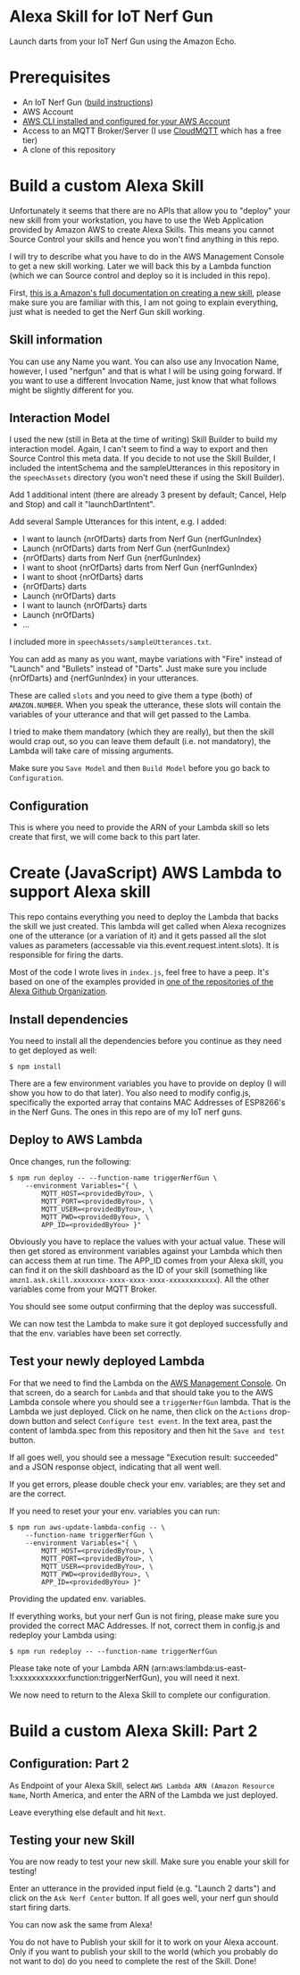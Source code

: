 # Alexa Skill for IoT Nerf Gun
Launch darts from your IoT Nerf Gun using the Amazon Echo.

# Prerequisites

* An IoT Nerf Gun ([build instructions](http://theappslab.com/2015/10/21/connect-all-the-things-an-iot-nerf-gun/))
* AWS Account
* [AWS CLI installed and configured for your AWS Account](https://developer.amazon.com/blogs/post/Tx1UE9W1NQ0GYII/Publishing-Your-Skill-Code-to-Lambda-via-the-Command-Line-Interface)
* Access to an MQTT Broker/Server (I use [CloudMQTT](https://www.cloudmqtt.com/) which has a free tier)
* A clone of this repository

# Build a custom Alexa Skill
Unfortunately it seems that there are no APIs that allow you to "deploy" your new skill from your workstation, you have to use the Web Application provided by Amazon AWS to create Alexa Skills.  This means you cannot Source Control your skills and hence you won't find anything in this repo.

I will try to describe what you have to do in the AWS Management Console to get a new skill working.  Later we will back this by a Lambda function (which we can Source control and deploy so it is included in this repo).

First, [this is a Amazon's full documentation on creating a new skill](https://developer.amazon.com/public/solutions/alexa/alexa-skills-kit/overviews/steps-to-build-a-custom-skill), please make sure you are familiar with this, I am not going to explain everything, just what is needed to get the Nerf Gun skill working.

## Skill information
You can use any Name you want.  You can also use any Invocation Name, however, I used "nerfgun" and that is what I will be using going forward.  If you want to use a different Invocation Name, just know that what follows might be slightly different for you.

## Interaction Model
I used the new (still in Beta at the time of writing) Skill Builder to build my interaction model.  Again, I can't seem to find a way to export and then Source Control this meta data.  If you decide to not use the Skill Builder, I included the intentSchema and the sampleUtterances in this repository in the ```speechAssets``` directory (you won't need these if using the Skill Builder).

Add 1 additional intent (there are already 3 present by default; Cancel, Help and Stop) and call it "launchDartIntent".

Add several Sample Utterances for this intent, e.g. I added:

* I want to launch {nrOfDarts} darts from Nerf Gun {nerfGunIndex}
* Launch {nrOfDarts} darts from Nerf Gun {nerfGunIndex}
* {nrOfDarts} darts from Nerf Gun {nerfGunIndex}
* I want to shoot {nrOfDarts} darts from Nerf Gun {nerfGunIndex}
* I want to shoot {nrOfDarts} darts
* {nrOfDarts} darts
* Launch {nrOfDarts} darts
* I want to launch {nrOfDarts} darts
* Launch {nrOfDarts}
* ...

I included more in ```speechAssets/sampleUtterances.txt```.

You can add as many as you want, maybe variations with "Fire" instead of "Launch" and "Bullets" instead of "Darts".  Just make sure you include {nrOfDarts} and {nerfGunIndex} in your utterances.  

These are called ```slots``` and you need to give them a type (both) of ```AMAZON.NUMBER```.  When you speak the utterance, these slots will contain the variables of your utterance and that will get passed to the Lamba.

I tried to make them mandatory (which they are really), but then the skill would crap out, so you can leave them default (i.e. not mandatory), the Lambda will take care of missing arguments.

Make sure you ```Save Model``` and then ```Build Model``` before you go back to ```Configuration```.

## Configuration
This is where you need to provide the ARN of your Lambda skill so lets create that first, we will come back to this part later.

# Create (JavaScript) AWS Lambda to support Alexa skill
This repo contains everything you need to deploy the Lambda that backs the skill we just created.  This lambda will get called when Alexa recognizes one of the utterance (or a variation of it) and it gets passed all the slot values as parameters (accessable via this.event.request.intent.slots).  It is responsible for firing the darts.

Most of the code I wrote lives in ```index.js```, feel free to have a peep.  It's based on one of the examples provided in [one of the repositories of the Alexa Github Organization](https://github.com/alexa).

## Install dependencies
You need to install all the dependencies before you continue as they need to get deployed as well:

    $ npm install

There are a few environment variables you have to provide on deploy (I will show you how to do that later).  You also need to modify config.js, specifically the exported array that contains MAC Addresses of ESP8266's in the Nerf Guns.  The ones in this repo are of my IoT nerf guns.

## Deploy to AWS Lambda
Once changes, run the following:

    $ npm run deploy -- --function-name triggerNerfGun \
        --environment Variables="{ \
            MQTT_HOST=<providedByYou>, \
            MQTT_PORT=<providedByYou>, \
            MQTT_USER=<providedByYou>, \
            MQTT_PWD=<providedByYou>, \
            APP_ID=<providedByYou> }"

Obviously you have to replace the <providedByYou> values with your actual value.  These will then get stored as environment variables against your Lambda which then can access them at run time.  The APP_ID comes from your Alexa skill, you can find it on the skill dashboard as the ID of your skill (something like ```amzn1.ask.skill.xxxxxxxx-xxxx-xxxx-xxxx-xxxxxxxxxxxx```).  All the other variables come from your MQTT Broker.

You should see some output confirming that the deploy was successfull.  

We can now test the Lambda to make sure it got deployed successfully and that the env. variables have been set correctly.

## Test your newly deployed Lambda
For that we need to find the Lambda on the [AWS Management Console](https://console.aws.amazon.com/console/home).  On that screen, do a search for ```Lambda``` and that should take you to the AWS Lambda console where you should see a ```triggerNerfGun``` lambda.  That is the Lambda we just deployed.  Click on he name, then click on the ```Actions``` drop-down button and select ```Configure test event```.  In the text area, past the content of lambda.spec from this repository and then hit the ```Save and test``` button.

If all goes well, you should see a message "Execution result: succeeded" and a JSON response object, indicating that all went well.

If you get errors, please double check your env. variables; are they set and are the correct.

If you need to reset your your env. variables you can run:

    $ npm run aws-update-lambda-config -- \
        --function-name triggerNerfGun \
        --environment Variables="{ \
            MQTT_HOST=<providedByYou>, \
            MQTT_PORT=<providedByYou>, \
            MQTT_USER=<providedByYou>, \
            MQTT_PWD=<providedByYou>, \
            APP_ID=<providedByYou> }"

Providing the updated env. variables.

If everything works, but your nerf Gun is not firing, please make sure you provided the correct MAC Addresses.  If not, correct them in config.js and redeploy your Lambda using:

    $ npm run redeploy -- --function-name triggerNerfGun

Please take note of your Lambda ARN (arn:aws:lambda:us-east-1:xxxxxxxxxxxx:function:triggerNerfGun), you will need it next.

We now need to return to the Alexa Skill to complete our configuration.

# Build a custom Alexa Skill: Part 2
## Configuration: Part 2
As Endpoint of your Alexa Skill, select ```AWS Lambda ARN (Amazon Resource Name```, North America, and enter the ARN of the Lambda we just deployed.  

Leave everything else default and hit ```Next```.

## Testing your new Skill
You are now ready to test your new skill.  Make sure you enable your skill for testing! 

Enter an utterance in the provided input field (e.g. "Launch 2 darts") and click on the ```Ask Nerf Center``` button.  If all goes well, your nerf gun should start firing darts.

You can now ask the same from Alexa!

You do not have to Publish your skill for it to work on your Alexa account.  Only if you want to publish your skill to the world (which you probably do not want to do) do you need to complete the rest of the Skill.
Done!
